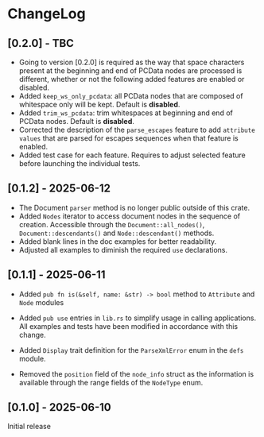 # ChangeLog

## [0.2.0] - TBC

- Going to version [0.2.0] is required as the way that space characters present at the beginning and end of PCData nodes are processed is different, whether or not the following added features are enabled or disabled.
- Added `keep_ws_only_pcdata`: all PCData nodes that are composed of whitespace only will be kept. Default is **disabled**.
- Added `trim_ws_pcdata`: trim whitespaces at beginning and end of PCData nodes. Default is **disabled**.
- Corrected the description of the `parse_escapes` feature to add `attribute values` that are parsed for escapes sequences when that feature is enabled.
- Added test case for each feature. Requires to adjust selected feature before launching the individual tests.

## [0.1.2] - 2025-06-12

- The Document `parser` method is no longer public outside of this crate.
- Added `Nodes` iterator to access document nodes in the sequence of creation. Accessible through the `Document::all_nodes()`, `Document::descendants()` and `Node::descendant()` methods.
- Added blank lines in the doc examples for better readability.
- Adjusted all examples to diminish the required `use` declarations.

## [0.1.1] - 2025-06-11

- Added `pub fn is(&self, name: &str) -> bool` method to `Attribute` and `Node` modules
- Added  `pub use` entries in `lib.rs` to simplify usage in calling applications. All examples and tests have been modified in accordance with this change.
- Added `Display` trait definition for the `ParseXmlError` enum in the `defs` module.

- Removed the `position` field of the `node_info` struct as the information is available through the range fields of the `NodeType` enum.

## [0.1.0] - 2025-06-10 

Initial release

